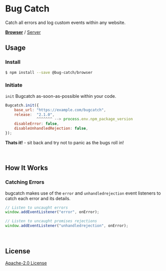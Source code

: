 # Bug Catch

Catch all errors and log custom events within any website.

[**Browser**](https://github.com/bug-catch/browser) / [Server](https://github.com/bug-catch/server)

## Usage

### Install

```bash
$ npm install --save @bug-catch/browser
```

### Initiate

`init` Bugcatch as-soon-as-possible within your code.

```javascript
Bugcatch.init({
	base_url: "https://example.com/bugcatch",
	release:  "2.1.0",
	          ^^^^^^^ --> process.env.npm_package_version
    disableError: false,
    disableUnhandledRejection: false,
});
```

**Thats it!** - sit back and try not to panic as the bugs roll in!

<br>

## How It Works

### Catching Errors

bugcatch makes use of the `error` and `unhandledrejection` event listeners to catch each error and its details.

```javascript
// Listen to uncaught errors
window.addEventListener("error", onError);

// Listen to uncaught promises rejections
window.addEventListener("unhandledrejection", onError);
```

<br>

## License

[Apache-2.0 License](LICENSE)
